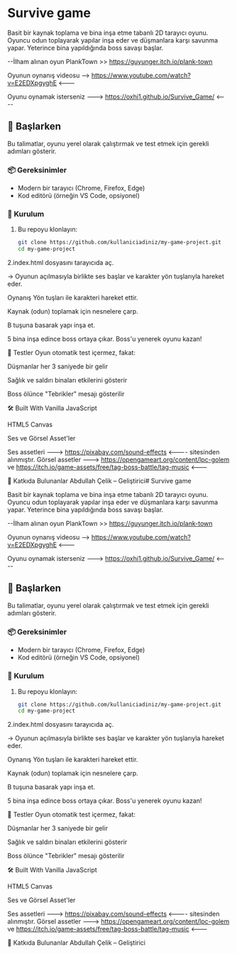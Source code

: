 # Survive game

Basit bir kaynak toplama ve bina inşa etme tabanlı 2D tarayıcı oyunu. Oyuncu odun toplayarak yapılar inşa eder ve düşmanlara karşı savunma yapar. Yeterince bina yapıldığında boss savaşı başlar.

--İlham alınan oyun PlankTown >> https://guyunger.itch.io/plank-town

Oyunun oynanış videosu	--> https://www.youtube.com/watch?v=E2EDXpgyghE <--- 

Oyunu oynamak isterseniz ---> https://oxhi1.github.io/Survive_Game/  <----

## 🚀 Başlarken

Bu talimatlar, oyunu yerel olarak çalıştırmak ve test etmek için gerekli adımları gösterir.

### 📦 Gereksinimler

- Modern bir tarayıcı (Chrome, Firefox, Edge)
- Kod editörü (örneğin VS Code, opsiyonel)

### 🔧 Kurulum

1. Bu repoyu klonlayın:
   ```bash
   git clone https://github.com/kullaniciadiniz/my-game-project.git
   cd my-game-project

2.index.html dosyasını tarayıcıda aç.

→ Oyunun açılmasıyla birlikte ses başlar ve karakter yön tuşlarıyla hareket eder.

Oynanış
Yön tuşları ile karakteri hareket ettir.

Kaynak (odun) toplamak için nesnelere çarp.

B tuşuna basarak yapı inşa et.

5 bina inşa edince boss ortaya çıkar. Boss'u yenerek oyunu kazan!

🧪 Testler
Oyun otomatik test içermez, fakat:

Düşmanlar her 3 saniyede bir gelir

Sağlık ve saldırı binaları etkilerini gösterir

Boss ölünce "Tebrikler" mesajı gösterilir

🛠️ Built With
Vanilla JavaScript

HTML5 Canvas

Ses ve Görsel Asset'ler

Ses assetleri ---> https://pixabay.com/sound-effects <---- sitesinden alınmıştır.
Görsel assetler ---> https://opengameart.org/content/lpc-golem ve https://itch.io/game-assets/free/tag-boss-battle/tag-music <---

👥 Katkıda Bulunanlar
Abdullah Çelik – Geliştirici# Survive game

Basit bir kaynak toplama ve bina inşa etme tabanlı 2D tarayıcı oyunu. Oyuncu odun toplayarak yapılar inşa eder ve düşmanlara karşı savunma yapar. Yeterince bina yapıldığında boss savaşı başlar.

--İlham alınan oyun PlankTown >> https://guyunger.itch.io/plank-town

Oyunun oynanış videosu	--> https://www.youtube.com/watch?v=E2EDXpgyghE <--- 

Oyunu oynamak isterseniz ---> https://oxhi1.github.io/Survive_Game/  <----

## 🚀 Başlarken

Bu talimatlar, oyunu yerel olarak çalıştırmak ve test etmek için gerekli adımları gösterir.

### 📦 Gereksinimler

- Modern bir tarayıcı (Chrome, Firefox, Edge)
- Kod editörü (örneğin VS Code, opsiyonel)

### 🔧 Kurulum

1. Bu repoyu klonlayın:
   ```bash
   git clone https://github.com/kullaniciadiniz/my-game-project.git
   cd my-game-project

2.index.html dosyasını tarayıcıda aç.

→ Oyunun açılmasıyla birlikte ses başlar ve karakter yön tuşlarıyla hareket eder.

Oynanış
Yön tuşları ile karakteri hareket ettir.

Kaynak (odun) toplamak için nesnelere çarp.

B tuşuna basarak yapı inşa et.

5 bina inşa edince boss ortaya çıkar. Boss'u yenerek oyunu kazan!

🧪 Testler
Oyun otomatik test içermez, fakat:

Düşmanlar her 3 saniyede bir gelir

Sağlık ve saldırı binaları etkilerini gösterir

Boss ölünce "Tebrikler" mesajı gösterilir

🛠️ Built With
Vanilla JavaScript

HTML5 Canvas

Ses ve Görsel Asset'ler

Ses assetleri ---> https://pixabay.com/sound-effects <---- sitesinden alınmıştır.
Görsel assetler ---> https://opengameart.org/content/lpc-golem ve https://itch.io/game-assets/free/tag-boss-battle/tag-music <---

👥 Katkıda Bulunanlar
Abdullah Çelik – Geliştirici
